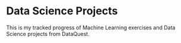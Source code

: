 # Data Science Projects

This is my tracked progress of Machine Learning exercises and Data Science projects from DataQuest.
